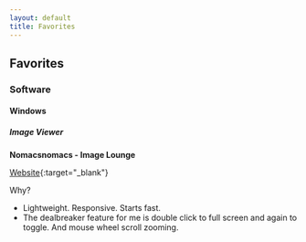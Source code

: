 ```yaml
---
layout: default
title: Favorites
---
```


## Favorites

### Software

#### Windows

##### Image Viewer

**Nomacsnomacs - Image Lounge**  

[Website](https://nomacs.org/){:target="_blank"}  

Why?

  - Lightweight. Responsive. Starts fast.
  - The dealbreaker feature for me is double click to full screen and again to toggle. And mouse wheel scroll zooming.